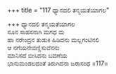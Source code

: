 +++
title = "117 ಧ್ಯಾನದಲಿ ತನ್ಮಯತೆಯಾಗಲ"

+++
ಧ್ಯಾನದಲಿ ತನ್ಮಯತೆಯಾಗಲ   
ನೂನ ಸಾಹಸನಾಗಿ ಮಗಧ ಮ  
ಹಾ ನರೇಂದ್ರನ ತುಡುಕಿ ಹಿಡಿದನು ಮಲ್ಲಗಂಟಿನಲಿ  
ಆ ನಗೆಯನೇವಣ್ಣಿಸುವೆನನು  
ಮಾನಿಸದೆ ಬೀಸಿದನು ಬವಣೆಯ  
ಭಾನುಮಂಡಲದಂತೆ ತಿರುಗಿದನಾ ಜರಾಸಂಧ      ॥117॥
